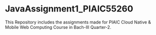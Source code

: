 # JavaAssignment1_PIAIC55260
This Repository includes the assignments made for PIAIC Cloud Native &amp; Mobile Web Computing Course in Bach-III Quarter-2. 
